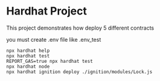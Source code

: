 # Hardhat Project

This project demonstrates how deploy 5 different contracts

you must create .env file like .env_test

```shell
npx hardhat help
npx hardhat test
REPORT_GAS=true npx hardhat test
npx hardhat node
npx hardhat ignition deploy ./ignition/modules/Lock.js
```
